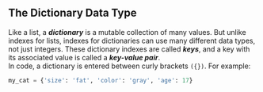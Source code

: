 ## The Dictionary Data Type
Like a list, a ***dictionary*** is a mutable collection of many values. But unlike indexes for lists, indexes for dictionaries can use many different data types, not just integers. These dictionary indexes are called ***keys***, and a key with its associated value is called a ***key-value pair***.  
In code, a dictionary is entered between curly brackets `({})`. For example:
```python
my_cat = {'size': 'fat', 'color': 'gray', 'age': 17}
```
